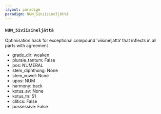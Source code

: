 ```yaml
---
layout: paradigm
paradigm: NUM_51viisineljättä
---
```

### ` NUM_51viisineljättä `

Optimisation hack for exceptional compound ’viisineljättä’ that inflects in all parts with agreement
* grade_dir: weaken
* plurale_tantum: False
* pos: NUMERAL
* stem_diphthong: None
* stem_vowel: None
* upos: NUM
* harmony: back
* kotus_av: None
* kotus_tn: 51
* clitics: False
* possessive: False
